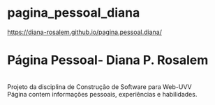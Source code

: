 # pagina_pessoal_diana
https://diana-rosalem.github.io/pagina.pessoal.diana/
<br>
<h1> Página Pessoal- Diana P. Rosalem</h1>
<br> Projeto da disciplina de Construção de Software para Web-UVV
<br> Página contem informações pessoais, experiências e habilidades. 
